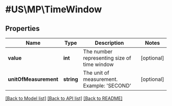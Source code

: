 # #US\MP\TimeWindow

## Properties

Name | Type | Description | Notes
------------ | ------------- | ------------- | -------------
**value** | **int** | The number representing size of time window | [optional]
**unitOfMeasurement** | **string** | The unit of measurement. Example: 'SECOND' | [optional]


[[Back to Model list]](../) [[Back to API list]](../../Api/US/MP) [[Back to README]](../../README.md)
